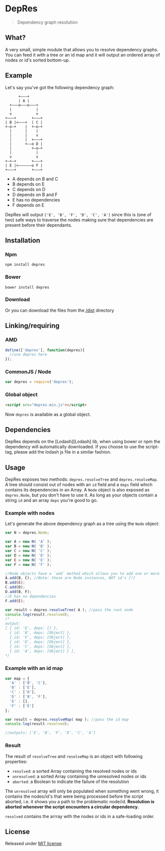 # DepRes

> Dependency graph resolution

## What?

A very small, simple module that allows you to resolve dependency graphs.
You can feed it with a tree or an id map and it will output an ordered array of nodes or id's sorted bottom-up.

## Example

Let's say you've got the following dependency graph:

```
      +–––+
      | A |
  +–––o–––o–––+
  |           |
  v           v
+–––+       +–––+
| B |<–––+  | C |
+–o–+    |  +–o–+
  |      |    |
  |      |    v
  |      |  +–––+
  |      +––o D |
  |         +–o–+
  |           |
  v           v
+–+–+       +–––+
| E |<––––––o F |
+–––+       +–––+
```

* A depends on B and C
* B depends on E
* C depends on D
* D depends on B and F
* E has no dependencies
* F depends on E

DepRes will output `['E', 'B', 'F', 'D', 'C', 'A']` since this is (one of two) safe ways to traverse the nodes making sure that dependencies are present before their dependants.

## Installation

### Npm

```shell
npm install depres
```

### Bower

```
bower install depres
```

### Download

Or you can download the files from the [/dist](/dist) directory

## Linking/requiring

### AMD

```js
define(['depres'], function(depres){
  //use depres here
});
```

### CommonJS / Node

```js
var depres = require('depres');
```

### Global object

```html
<script src="depres.min.js"></script>
```

Now `depres` is available as a global object.

## Dependencies

DepRes depends on the [Lodash][Lodash] lib, when using bower or npm the dependency will automatically downloaded.
If you choose to use the script-tag, please add the lodash js file in a similar fashion.

## Usage

DepRes exposes two methods: `depres.resolveTree` and `depres.resolveMap`. A tree should consist out of nodes with an `id` field and a `deps` field which contains its dependencies in an Array.
A `Node` object is also exposed as `depres.Node`, but you don't have to use it. As long as your objects contain a string `id` and an array `deps` you're good to go.

### Example with nodes

Let's generate the above dependency graph as a tree using the `Node` object:

```js
var N = depres.Node;

var A = new N( 'A' );
var B = new N( 'B' );
var C = new N( 'C' );
var D = new N( 'D' );
var E = new N( 'E' );
var F = new N( 'F' );

//Node objects have a `add` method which allows you to add one or more dependencies at once
A.add(B, C); //Note: these are Node instances, NOT id's [!]
B.add(E);
C.add(D);
D.add(B, F);
//E has no dependencies
F.add(E);

var result = depres.resolveTree( A ); //pass the root node
console.log(result.resolved);
/*
output:
[ { id: 'E', deps: [] },
  { id: 'B', deps: [Object] },
  { id: 'F', deps: [Object] },
  { id: 'D', deps: [Object] },
  { id: 'C', deps: [Object] },
  { id: 'A', deps: [Object] } ],
*/
```

### Example with an id map

```js
var map = {
  'A' : ['B', 'C'],
  'B' : ['E'],
  'C' : ['D'],
  'D' : ['B', 'F'],
  'E' : [],
  'F' : ['E']
};

var result = depres.resolveMap( map ); //pass the id map
console.log(result.resolved);

//outputs: ['E', 'B', 'F', 'D', 'C', 'A']
```

### Result

The result of `resolveTree` and `resolveMap` is an object with following properties:

* `resolved`: a sorted Array containing the resolved nodes or ids
* `unresolved`: a sorted Array containing the unresolved nodes or ids
* `aborted`: a Boolean to indicate the failure of the resolution

The `unresolved` array will only be populated when something went wrong, it contains the nodes/id's that were being processed before the script aborted, i.e. it shows you a path to the problematic node/id.
**Resolution is aborted whenever the script encounters a circular dependency.**

`resolved` contains the arrray with the nodes or ids in a safe-loading order.

## License

Released under [MIT license](/LICENSE-MIT)
